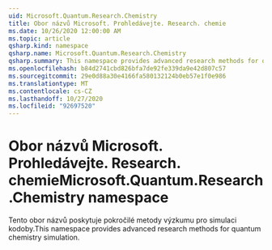 ```yaml
---
uid: Microsoft.Quantum.Research.Chemistry
title: Obor názvů Microsoft. Prohledávejte. Research. chemie
ms.date: 10/26/2020 12:00:00 AM
ms.topic: article
qsharp.kind: namespace
qsharp.name: Microsoft.Quantum.Research.Chemistry
qsharp.summary: This namespace provides advanced research methods for quantum chemistry simulation.
ms.openlocfilehash: b84d2741cbd826bfa7de92fe339da9e42d807c57
ms.sourcegitcommit: 29e0d88a30e4166fa580132124b0eb57e1f0e986
ms.translationtype: MT
ms.contentlocale: cs-CZ
ms.lasthandoff: 10/27/2020
ms.locfileid: "92697520"
---
```

# <a name="microsoftquantumresearchchemistry-namespace"></a><span data-ttu-id="056e6-102">Obor názvů Microsoft. Prohledávejte. Research. chemie</span><span class="sxs-lookup"><span data-stu-id="056e6-102">Microsoft.Quantum.Research.Chemistry namespace</span></span>

<span data-ttu-id="056e6-103">Tento obor názvů poskytuje pokročilé metody výzkumu pro simulaci kodoby.</span><span class="sxs-lookup"><span data-stu-id="056e6-103">This namespace provides advanced research methods for quantum chemistry simulation.</span></span>

